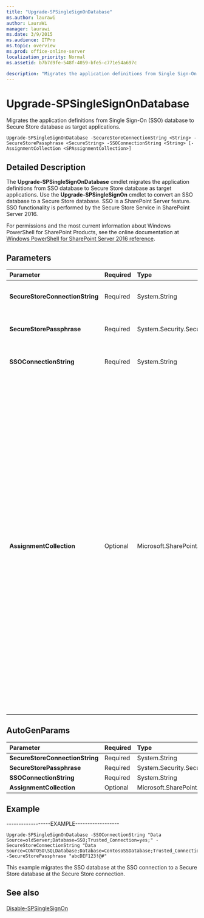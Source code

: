 ```yaml
---
title: "Upgrade-SPSingleSignOnDatabase"
ms.author: laurawi
author: LauraWi
manager: laurawi
ms.date: 3/9/2015
ms.audience: ITPro
ms.topic: overview
ms.prod: office-online-server
localization_priority: Normal
ms.assetid: b7b7d9fe-548f-4059-bfe5-c771e54a697c

description: "Migrates the application definitions from Single Sign-On (SSO) database to Secure Store database as target applications."
---
```


# Upgrade-SPSingleSignOnDatabase

Migrates the application definitions from Single Sign-On (SSO) database to Secure Store database as target applications.
  
```
Upgrade-SPSingleSignOnDatabase -SecureStoreConnectionString <String> -SecureStorePassphrase <SecureString> -SSOConnectionString <String> [-AssignmentCollection <SPAssignmentCollection>]
```

## Detailed Description

The **Upgrade-SPSingleSignOnDatabase** cmdlet migrates the application definitions from SSO database to Secure Store database as target applications. Use the **Upgrade-SPSingleSignOn** cmdlet to convert an SSO database to a Secure Store database. SSO is a SharePoint Server feature. SSO functionality is performed by the Secure Store Service in SharePoint Server 2016. 
  
For permissions and the most current information about Windows PowerShell for SharePoint Products, see the online documentation at [Windows PowerShell for SharePoint Server 2016 reference](https://go.microsoft.com/fwlink/p/?LinkId=671715).
  
## Parameters

|**Parameter**|**Required**|**Type**|**Description**|
|:-----|:-----|:-----|:-----|
|**SecureStoreConnectionString** <br/> |Required  <br/> |System.String  <br/> |Specifies the SQL Server connection string for the Secure Store database.  <br/> |
|**SecureStorePassphrase** <br/> |Required  <br/> |System.Security.SecureString  <br/> |Specifies the passphrase used for the Secure Store database.  <br/> |
|**SSOConnectionString** <br/> |Required  <br/> |System.String  <br/> |Specifies the SQL Server connection string for the SSO database.  <br/> |
|**AssignmentCollection** <br/> |Optional  <br/> |Microsoft.SharePoint.PowerShell.SPAssignmentCollection  <br/> |Manages objects for the purpose of proper disposal. Use of objects, such as **SPWeb** or **SPSite**, can use large amounts of memory and use of these objects in Windows PowerShell scripts requires proper memory management. Using the **SPAssignment** object, you can assign objects to a variable and dispose of the objects after they are needed to free up memory. When **SPWeb**, **SPSite**, or **SPSiteAdministration** objects are used, the objects are automatically disposed of if an assignment collection or the **Global** parameter is not used.  <br/> > [!NOTE]> When the **Global** parameter is used, all objects are contained in the global store. If objects are not immediately used, or disposed of by using the **Stop-SPAssignment** command, an out-of-memory scenario can occur.           |
   
## AutoGenParams

|**Parameter**|**Required**|**Type**|**Description**|
|:-----|:-----|:-----|:-----|
|**SecureStoreConnectionString** <br/> |Required  <br/> |System.String  <br/> ||
|**SecureStorePassphrase** <br/> |Required  <br/> |System.Security.SecureString  <br/> ||
|**SSOConnectionString** <br/> |Required  <br/> |System.String  <br/> ||
|**AssignmentCollection** <br/> |Optional  <br/> |Microsoft.SharePoint.PowerShell.SPAssignmentCollection  <br/> ||
   
## Example

------------------EXAMPLE------------------
  
```
Upgrade-SPSingleSignOnDatabase -SSOConnectionString "Data Source=oldServer;Database=SSO;Trusted_Connection=yes;" -SecureStoreConnectionString "Data Source=CONTOSO\SQLDatabase;Database=ContosoSSDatabase;Trusted_Connection=yes;" -SecureStorePassphrase "abcDEF123!@#"
```

This example migrates the SSO database at the SSO connection to a Secure Store database at the Secure Store connection.
  
## See also

#### 

[Disable-SPSingleSignOn](disable-spsinglesignon.md)

